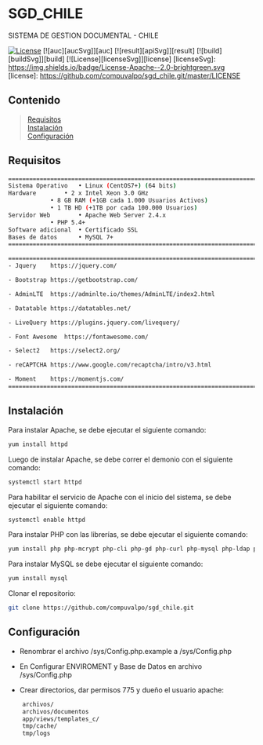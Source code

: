 # SGD_CHILE
SISTEMA DE GESTION DOCUMENTAL - CHILE

[![License](https://img.shields.io/badge/licence-Apache%202.0-brightgreen.svg?style=flat)](LICENSE)
[![auc][aucSvg]][auc] [![result][apiSvg]][result] [![build][buildSvg]][build] [![License][licenseSvg]][license]
[licenseSvg]: https://img.shields.io/badge/License-Apache--2.0-brightgreen.svg
[license]: https://github.com/compuvalpo/sgd_chile.git/master/LICENSE

## Contenido

> [Requisitos](#requisitos)  
> [Instalación](#instalación)  
> [Configuración](#configuración)  

## Requisitos

```bash
======================================================================================
Sistema Operativo	• Linux (CentOS7+) (64 bits)
Hardware		• 2 x Intel Xeon 3.0 GHz 
			• 8 GB RAM (+1GB cada 1.000 Usuarios Activos)
			• 1 TB HD (+1TB por cada 100.000 Usuarios)
Servidor Web		• Apache Web Server 2.4.x 
			• PHP 5.4+
Software adicional	• Certificado SSL
Bases de datos		• MySQL 7+
======================================================================================
```
```bash
======================================================================================
- Jquery	https://jquery.com/

- Bootstrap	https://getbootstrap.com/

- AdminLTE	https://adminlte.io/themes/AdminLTE/index2.html

- Datatable	https://datatables.net/

- LiveQuery	https://plugins.jquery.com/livequery/

- Font Awesome	https://fontawesome.com/

- Select2	https://select2.org/

- reCAPTCHA	https://www.google.com/recaptcha/intro/v3.html

- Moment	https://momentjs.com/
======================================================================================
```


## Instalación
Para instalar Apache, se debe ejecutar el siguiente comando:
```bash
yum install httpd
```

Luego de instalar Apache, se debe correr el demonio con el siguiente comando:
```bash
systemctl start httpd
```

Para habilitar el servicio de Apache con el inicio del sistema, se debe ejecutar el siguiente comando:
```bash
systemctl enable httpd
```

Para instalar PHP con las librerías, se debe ejecutar el siguiente comando:
```bash
yum install php php-mcrypt php-cli php-gd php-curl php-mysql php-ldap php-zip php-fileinfo
```

Para instalar MySQL se debe ejecutar el siguiente comando:
```bash
yum install mysql
```

Clonar el repositorio:
```bash
git clone https://github.com/compuvalpo/sgd_chile.git
```


## Configuración
- Renombrar el archivo /sys/Config.php.example a /sys/Config.php

- En Configurar ENVIROMENT y Base de Datos en archivo /sys/Config.php

- Crear directorios, dar permisos 775 y dueño el usuario apache:
```bash
	archivos/
	archivos/documentos
	app/views/templates_c/
	tmp/cache/
	tmp/logs 
```